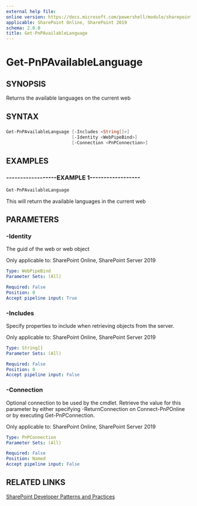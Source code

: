 ```yaml
---
external help file:
online version: https://docs.microsoft.com/powershell/module/sharepoint-pnp/get-pnpavailablelanguage
applicable: SharePoint Online, SharePoint 2019
schema: 2.0.0
title: Get-PnPAvailableLanguage
---
```


# Get-PnPAvailableLanguage

## SYNOPSIS
Returns the available languages on the current web

## SYNTAX 

### 
```powershell
Get-PnPAvailableLanguage [-Includes <String[]>]
                         [-Identity <WebPipeBind>]
                         [-Connection <PnPConnection>]
```

## EXAMPLES

### ------------------EXAMPLE 1------------------
```powershell
Get-PnPAvailableLanguage
```

This will return the available languages in the current web

## PARAMETERS

### -Identity
The guid of the web or web object

Only applicable to: SharePoint Online, SharePoint Server 2019

```yaml
Type: WebPipeBind
Parameter Sets: (All)

Required: False
Position: 0
Accept pipeline input: True
```

### -Includes
Specify properties to include when retrieving objects from the server.

Only applicable to: SharePoint Online, SharePoint Server 2019

```yaml
Type: String[]
Parameter Sets: (All)

Required: False
Position: 0
Accept pipeline input: False
```

### -Connection
Optional connection to be used by the cmdlet. Retrieve the value for this parameter by either specifying -ReturnConnection on Connect-PnPOnline or by executing Get-PnPConnection.

Only applicable to: SharePoint Online, SharePoint Server 2019

```yaml
Type: PnPConnection
Parameter Sets: (All)

Required: False
Position: Named
Accept pipeline input: False
```

## RELATED LINKS

[SharePoint Developer Patterns and Practices](https://aka.ms/sppnp)